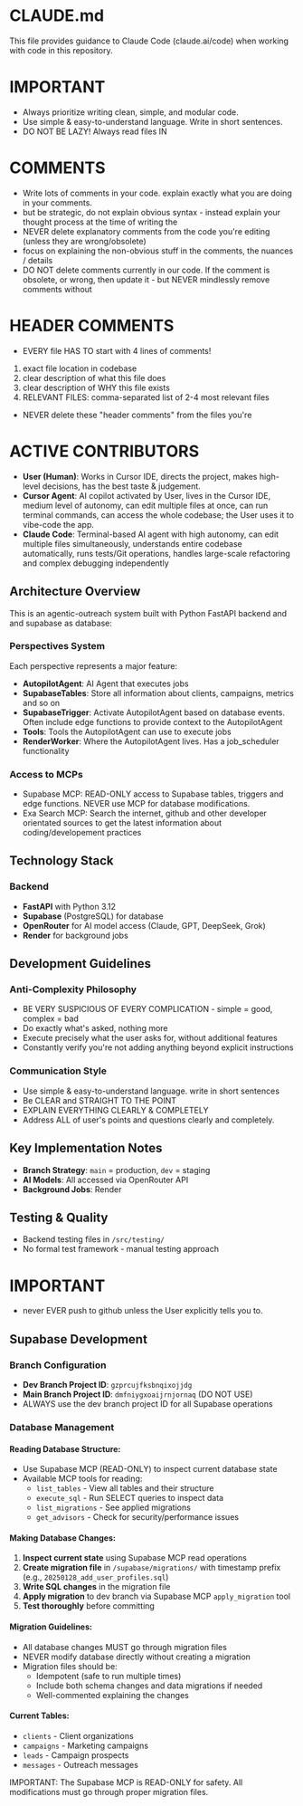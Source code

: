 # CLAUDE.md

This file provides guidance to Claude Code (claude.ai/code) when working with code in this repository.

# IMPORTANT
- Always prioritize writing clean, simple, and modular code.
- Use simple & easy-to-understand language. Write in short sentences.
- DO NOT BE LAZY! Always read files IN

# COMMENTS
- Write lots of comments in your code. explain exactly what you are doing in your comments.
- but be strategic, do not explain obvious syntax - instead explain your thought process at the time of writing the
- NEVER delete explanatory comments from the code you're editing (unless they are wrong/obsolete)
- focus on explaining the non-obvious stuff in the comments, the nuances / details
- DO NOT delete comments
currently in our code. If the
comment is obsolete, or wrong, then update it - but NEVER mindlessly remove comments without

# HEADER COMMENTS
- EVERY file HAS TO start with 4 lines of comments!
1. exact file location in codebase
2. clear description of what this file does
3. clear description of WHY this file exists
4. RELEVANT FILES: comma-separated list of 2-4 most relevant files
- NEVER delete these "header comments" from the files you're

# ACTIVE CONTRIBUTORS
- **User (Human)**: Works in Cursor IDE, directs the project, makes high-level decisions, has the best taste & judgement.
- **Cursor Agent**: AI copilot activated by User, lives in the Cursor IDE, medium level of autonomy, can edit multiple files at once, can run terminal commands, can access the whole codebase; the User uses it to vibe-code the app.
- **Claude Code**: Terminal-based AI agent with high autonomy, can edit multiple files simultaneously, understands entire codebase automatically, runs tests/Git operations, handles large-scale refactoring and complex debugging independently

## Architecture Overview

This is an agentic-outreach system built with Python FastAPI backend and and supabase as database:

### Perspectives System
Each perspective represents a major feature:
- **AutopilotAgent**: AI Agent that executes jobs
- **SupabaseTables**: Store all information about clients, campaigns, metrics and so on 
- **SupabaseTrigger**: Activate AutopilotAgent based on database events. Often include edge functions to provide context to the AutopilotAgent
- **Tools**: Tools the AutopilotAgent can use to execute jobs
- **RenderWorker**: Where the AutopilotAgent lives. Has a job_scheduler functionality

### Access to MCPs
- Supabase MCP: READ-ONLY access to Supabase tables, triggers and edge functions. NEVER use MCP for database modifications.
- Exa Search MCP: Search the internet, github and other developer orientated sources to get the latest information about coding/developement practices

## Technology Stack

### Backend
- **FastAPI** with Python 3.12
- **Supabase** (PostgreSQL) for database
- **OpenRouter** for AI model access (Claude, GPT, DeepSeek, Grok)
- **Render** for background jobs

## Development Guidelines

### Anti-Complexity Philosophy
- BE VERY SUSPICIOUS OF EVERY COMPLICATION - simple = good, complex = bad
- Do exactly what's asked, nothing more
- Execute precisely what the user asks for, without additional features
- Constantly verify you're not adding anything beyond explicit instructions

### Communication Style
- Use simple & easy-to-understand language. write in short sentences
- Be CLEAR and STRAIGHT TO THE POINT
- EXPLAIN EVERYTHING CLEARLY & COMPLETELY
- Address ALL of user's points and questions clearly and completely.

## Key Implementation Notes

- **Branch Strategy**: `main` = production, `dev` = staging
- **AI Models**: All accessed via OpenRouter API
- **Background Jobs**: Render

## Testing & Quality

- Backend testing files in `/src/testing/`
- No formal test framework - manual testing approach

# IMPORTANT
- never EVER push to github unless the User explicitly tells you to.

## Supabase Development

### Branch Configuration
- **Dev Branch Project ID**: `gzprcujfksbnqixojjdg` 
- **Main Branch Project ID**: `dmfniygxoaijrnjornaq` (DO NOT USE)
- ALWAYS use the dev branch project ID for all Supabase operations

### Database Management

#### Reading Database Structure:
- Use Supabase MCP (READ-ONLY) to inspect current database state
- Available MCP tools for reading:
  - `list_tables` - View all tables and their structure
  - `execute_sql` - Run SELECT queries to inspect data
  - `list_migrations` - See applied migrations
  - `get_advisors` - Check for security/performance issues

#### Making Database Changes:
1. **Inspect current state** using Supabase MCP read operations
2. **Create migration file** in `/supabase/migrations/` with timestamp prefix (e.g., `20250128_add_user_profiles.sql`)
3. **Write SQL changes** in the migration file
4. **Apply migration** to dev branch via Supabase MCP `apply_migration` tool
5. **Test thoroughly** before committing

#### Migration Guidelines:
- All database changes MUST go through migration files
- NEVER modify database directly without creating a migration
- Migration files should be:
  - Idempotent (safe to run multiple times)
  - Include both schema changes and data migrations if needed
  - Well-commented explaining the changes

#### Current Tables:
- `clients` - Client organizations
- `campaigns` - Marketing campaigns  
- `leads` - Campaign prospects
- `messages` - Outreach messages

IMPORTANT: The Supabase MCP is READ-ONLY for safety. All modifications must go through proper migration files.